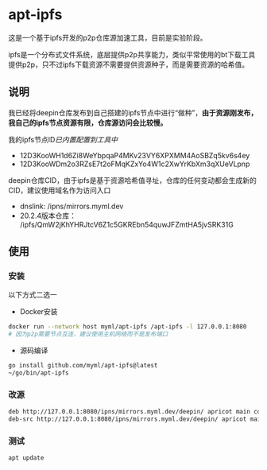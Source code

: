 # apt-ipfs
这是一个基于ipfs开发的p2p仓库源加速工具，目前是实验阶段。

ipfs是一个分布式文件系统，底层提供p2p共享能力，类似平常使用的bt下载工具提供p2p，只不过ipfs下载资源不需要提供资源种子，而是需要资源的哈希值。

## 说明
我已经将deepin仓库发布到自己搭建的ipfs节点中进行“做种”，**由于资源刚发布，我自己的ipfs节点资源有限，仓库源访问会比较慢。**

我的ipfs节点ID*已内置配置到工具中*

- 12D3KooWH1d6Zi8WeYbpqaP4MKv23VY6XPXMM4AoSBZq5kv6s4ey
- 12D3KooWDm2o3RZsE7t2oFMqKZxYo4W1c2XwYrKbXm3qXUeVLpnp

deepin仓库CID，由于ipfs是基于资源哈希值寻址，仓库的任何变动都会生成新的CID，建议使用域名作为访问入口

- dnslink: /ipns/mirrors.myml.dev
- 20.2.4版本仓库： /ipfs/QmW2jKhYHRJtcV6Z1c5GKREbn54quwJFZmtHA5jvSRK31G


## 使用

### 安装
以下方式二选一
- Docker安装
```sh
docker run --network host myml/apt-ipfs /apt-ipfs -l 127.0.0.1:8080
# 因为p2p需要节点互连，建议使用主机网络而不是发布端口
```
- 源码编译
```sh
go install github.com/myml/apt-ipfs@latest
~/go/bin/apt-ipfs
```
### 改源
```sh
deb http://127.0.0.1:8080/ipns/mirrors.myml.dev/deepin/ apricot main contrib non-free
deb-src http://127.0.0.1:8080/ipns/mirrors.myml.dev/deepin/ apricot main contrib non-free
```
### 测试
`apt update`
